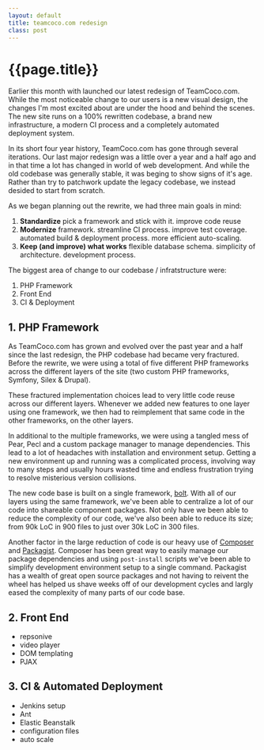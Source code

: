 ```yaml
---
layout: default
title: teamcoco.com redesign
class: post
---
```


{{page.title}}
================================

Earlier this month with launched our latest redesign of TeamCoco.com. While the most noticeable change to our users is a new visual design, the changes I'm most excited about are under the hood and behind the scenes. The new site runs on a 100% rewritten codebase, a brand new infrastructure, a modern CI process and a completely automated deployment system.

In its short four year history, TeamCoco.com has gone through several iterations. Our last major redesign was a little over a year and a half ago and in that time a lot has changed in world of web development. And while the old codebase was generally stable, it was beging to show signs of it's age. Rather than try to patchwork update the legacy codebase, we instead desided to start from scratch.

As we began planning out the rewrite, we had three main goals in mind:

1. **Standardize** pick a framework and stick with it. improve code reuse
1. **Modernize** framework. streamline CI process. improve test coverage. automated build & deployment process. more efficient auto-scaling.
1. **Keep (and improve) what works** flexible database schema. simplicity of architecture. development process.

The biggest area of change to our codebase / infratstructure were:

1. PHP Framework
1. Front End
1. CI &amp; Deployment

## 1. PHP Framework
As TeamCoco.com has grown and evolved over the past year and a half since the last redesign, the PHP codebase had became very fractured. Before the rewrite, we were using a total of five different PHP frameworks across the different layers of the site (two custom PHP frameworks, Symfony, Silex & Drupal).

These fractured implementation choices lead to very little code reuse across our different layers. Whenever we added new features to one layer using one framework, we then had to reimplement that same code in the other frameworks, on the other layers.

In additional to the multiple frameworks, we were using a tangled mess of Pear, Pecl and a custom package manager to manage dependencies. This lead to a lot of headaches with installation and environment setup. Getting a new environment up and running was a complicated process, involving way to many steps and usually hours wasted time and endless frustration trying to resolve misterious version collisions.

The new code base is built on a single framework, [bolt](https://github.com/boltphp/core). With all of our layers using the same framework, we've been able to centralize a lot of our code into shareable component packages. Not only have we been able to reduce the complexity of our code, we've also been able to reduce its size; from 90k LoC in 900 files to just over 30k LoC in 300 files.

Another factor in the large reduction of code is our heavy use of [Composer](https://getcomposer.org/) and [Packagist](https://packagist.org/). Composer has been great way to easily manage our package dependencies and using `post-install` scripts we've been able to simplify development environment setup to a single command. Packagist has a wealth of great open source packages and not having to reivent the wheel has helped us shave weeks off of our development cycles and largly eased the complexity of many parts of our code base.


## 2. Front End

 * repsonive
 * video player
 * DOM templating
 * PJAX

## 3. CI &amp; Automated Deployment

 * Jenkins setup
 * Ant
 * Elastic Beanstalk
  * configuration files
  * auto scale






